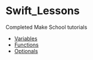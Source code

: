 # Swift_Lessons
Completed Make School tutorials
- [Variables](https://github.com/erikbatista42/Swift_Lessons/tree/master/Variables.playground/Pages)
- [Functions](https://github.com/erikbatista42/Swift_Lessons/tree/master/Optionals-Dictionaries.playground)
- [Optionals](https://github.com/erikbatista42/Swift_Lessons/tree/master/Optionals-Dictionaries.playground)
